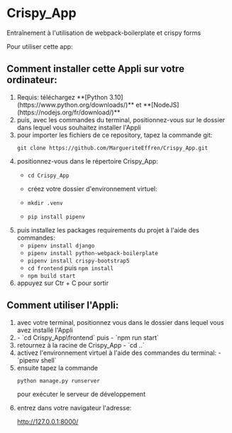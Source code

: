 # Crispy_App
Entraînement à l'utilisation de webpack-boilerplate et crispy forms

Pour utiliser cette app:



## Comment installer cette Appli sur votre ordinateur:
<ol>
  <li> Requis: téléchargez **[Python 3.10](https://www.python.org/downloads/)** et **[NodeJS](https://nodejs.org/fr/download/)**</li>

  <li> puis, avec les commandes du terminal, positionnez-vous sur le dossier dans lequel vous souhaitez installer l'Appli</li>

  <li> pour importer les fichiers de ce repository, tapez la commande git:

`git clone https://github.com/MargueriteEffren/Crispy_App.git`</li>

  <li> positionnez-vous dans le répertoire Crispy_App:
    
- `cd Crispy_App` </li>
  
  <li>  créez votre dossier d'environnement virtuel:

- `mkdir .venv`
- `pip install pipenv`
</li>

  <li> puis installez les packages requirements du projet à l'aide des commandes:

- `pipenv install django`
- `pipenv install python-webpack-boilerplate`
- `pipenv install crispy-bootstrap5`
- `cd frontend` puis `npm install`</li>
- `npm build start`</li>

<li> appuyez sur Ctr + C pour sortir

  </ol>


## Comment utiliser l'Appli:
<ol>
  <li> avec votre terminal, positionnez vous dans le dossier dans lequel vous avez installé l'Appli</li>
  
  <li>
- `cd Crispy_App\frontend`
  puis  
- `npm run start`</li>

  <li> retournez à la racine de Crispy_App 
    - `cd ..`</li>

  <li> activez l'environnement virtuel à l'aide des commandes du terminal:
- `pipenv shell`
</li>
  <li> ensuite tapez la commande 

`python manage.py runserver`

pour exécuter le serveur de développement</li>

<li> entrez dans votre navigateur l'adresse:

http://127.0.0.1:8000/</li>
    </ol>
